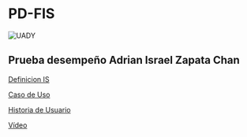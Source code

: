 # PD-FIS
![UADY](https://www.google.com/url?sa=i&url=https%3A%2F%2Fes.m.wikipedia.org%2Fwiki%2FArchivo%3AUADY_logo.svg&psig=AOvVaw2BJ91ZznwOwY0hXY-pAE2H&ust=1716677513363000&source=images&cd=vfe&opi=89978449&ved=0CBIQjRxqFwoTCLjovZ2wp4YDFQAAAAAdAAAAABAE)
## Prueba desempeño Adrian Israel Zapata Chan

[Definicion IS](https://github.com/CarlosYonson/PD-FIS/blob/main/def_IS.md)

[Caso de Uso](https://github.com/CarlosYonson/PD-FIS/blob/main/use_case.md)

[Historia de Usuario](https://github.com/CarlosYonson/PD-FIS/blob/main/user_storie.md)

[Vídeo]()